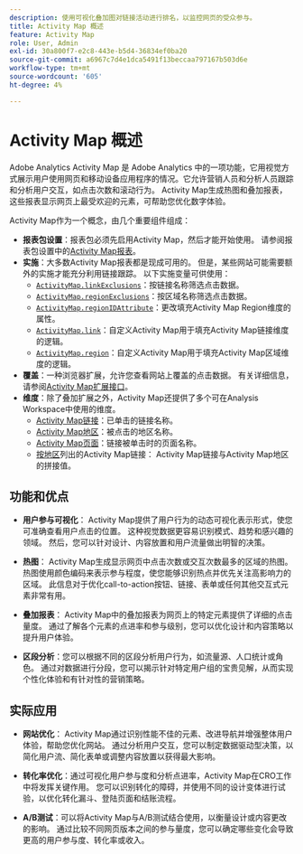 ```yaml
---
description: 使用可视化叠加图对链接活动进行排名，以监控网页的受众参与。
title: Activity Map 概述
feature: Activity Map
role: User, Admin
exl-id: 30a800f7-e2c8-443e-b5d4-36834ef0ba20
source-git-commit: a6967c7d4e1dca5491f13beccaa797167b503d6e
workflow-type: tm+mt
source-wordcount: '605'
ht-degree: 4%

---
```


# Activity Map 概述

Adobe Analytics Activity Map 是 Adobe Analytics 中的一项功能，它用视觉方式展示用户使用网页和移动设备应用程序的情况。它允许营销人员和分析人员跟踪和分析用户交互，如点击次数和滚动行为。 Activity Map生成热图和叠加报表，这些报表显示网页上最受欢迎的元素，可帮助您优化数字体验。

Activity Map作为一个概念，由几个重要组件组成：

* **报表包设置**：报表包必须先启用Activity Map，然后才能开始使用。 请参阅报表包设置中的[Activity Map报表](/help/admin/tools/manage-rs/edit-settings/activity-map.md)。
* **实施**：大多数Activity Map报表都是现成可用的。 但是，某些网站可能需要额外的实施才能充分利用链接跟踪。 以下实施变量可供使用：
   * [`ActivityMap.linkExclusions`](/help/implement/vars/config-vars/activitymap-linkexclusions.md)：按链接名称筛选点击数据。
   * [`ActivityMap.regionExclusions`](/help/implement/vars/config-vars/activitymap-regionexclusions.md)：按区域名称筛选点击数据。
   * [`ActivityMap.regionIDAttribute`](/help/implement/vars/config-vars/activitymap-regionidattribute.md)：更改填充Activity Map Region维度的属性。
   * [`ActivityMap.link`](/help/implement/vars/functions/activitymap-link.md)：自定义Activity Map用于填充Activity Map链接维度的逻辑。
   * [`ActivityMap.region`](/help/implement/vars/functions/activitymap-region.md)：自定义Activity Map用于填充Activity Map区域维度的逻辑。
* **覆盖**：一种浏览器扩展，允许您查看网站上覆盖的点击数据。 有关详细信息，请参阅[Activity Map扩展接口](overlay/overview.md)。
* **维度**：除了叠加扩展之外，Activity Map还提供了多个可在Analysis Workspace中使用的维度。
   * [Activity Map链接](/help/components/dimensions/activity-map-link.md)：已单击的链接名称。
   * [Activity Map地区](/help/components/dimensions/activity-map-region.md)：被点击的地区名称。
   * [Activity Map页面](/help/components/dimensions/activity-map-page.md)：链接被单击时的页面名称。
   * [按地区](/help/components/dimensions/activity-map-link-by-region.md)列出的Activity Map链接： Activity Map链接与Activity Map地区的拼接值。

## 功能和优点

* **用户参与可视化**： Activity Map提供了用户行为的动态可视化表示形式，使您可准确查看用户点击的位置。 这种视觉数据更容易识别模式、趋势和感兴趣的领域。 然后，您可以针对设计、内容放置和用户流量做出明智的决策。

* **热图**： Activity Map生成显示网页中点击次数或交互次数最多的区域的热图。 热图使用颜色编码来表示参与程度，使您能够识别热点并优先关注高影响力的区域。 此信息对于优化call-to-action按钮、链接、表单或任何其他交互式元素非常有用。

* **叠加报表**： Activity Map中的叠加报表为网页上的特定元素提供了详细的点击量度。 通过了解各个元素的点进率和参与级别，您可以优化设计和内容策略以提升用户体验。

* **区段分析**：您可以根据不同的区段分析用户行为，如流量源、人口统计或角色。 通过对数据进行分段，您可以揭示针对特定用户组的宝贵见解，从而实现个性化体验和有针对性的营销策略。

## 实际应用

* **网站优化**： Activity Map通过识别性能不佳的元素、改进导航并增强整体用户体验，帮助您优化网站。 通过分析用户交互，您可以制定数据驱动型决策，以简化用户流、简化表单或调整内容放置以获得最大影响。

* **转化率优化**：通过可视化用户参与度和分析点进率，Activity Map在CRO工作中将发挥关键作用。 您可以识别转化的障碍，并使用不同的设计变体进行试验，以优化转化漏斗、登陆页面和结账流程。

* **A/B测试**：可以将Activity Map与A/B测试结合使用，以衡量设计或内容更改的影响。 通过比较不同网页版本之间的参与量度，您可以确定哪些变化会导致更高的用户参与度、转化率或收入。

